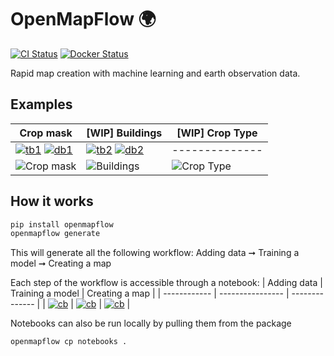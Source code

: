 # OpenMapFlow 🌍

[![CI Status](https://github.com/nasaharvest/openmapflow/actions/workflows/ci.yaml/badge.svg)](https://github.com/nasaharvest/openmapflow/actions/workflows/ci.yaml)
[![Docker Status](https://github.com/nasaharvest/openmapflow/actions/workflows/docker.yaml/badge.svg)](https://github.com/nasaharvest/openmapflow/actions/workflows/docker.yaml)

Rapid map creation with machine learning and earth observation data.

## Examples

[img1]: https://storage.googleapis.com/harvest-public-assets/openmapflow/crop-mask-example-map.png

[ta1]: https://github.com/nasaharvest/openmapflow/actions/workflows/crop-mask-example-test.yaml
[tb1]: https://github.com/nasaharvest/openmapflow/actions/workflows/crop-mask-example-test.yaml/badge.svg
[da1]: https://github.com/nasaharvest/openmapflow/actions/workflows/crop-mask-example-deploy.yaml
[db1]: https://github.com/nasaharvest/openmapflow/actions/workflows/crop-mask-example-deploy.yaml/badge.svg

[ta2]: https://github.com/nasaharvest/openmapflow/actions/workflows/buildings-example-test.yaml
[tb2]: https://github.com/nasaharvest/openmapflow/actions/workflows/buildings-example-test.yaml/badge.svg
[da2]: https://github.com/nasaharvest/openmapflow/actions/workflows/buildings-example-deploy.yaml
[db2]: https://github.com/nasaharvest/openmapflow/actions/workflows/buildings-example-deploy.yaml/badge.svg


| Crop mask                     | [WIP] Buildings               | [WIP] Crop Type       |
| ------------                  | ----------------              | --------------        |
| [![tb1]][ta1] [![db1]][da1]   | [![tb2]][ta2] [![db2]][da2]   | --------------        |
| ![Crop mask][img1]            | ![Buildings][img1]            | ![Crop Type][img1]    |
## How it works
```bash
pip install openmapflow
openmapflow generate
```
This will generate all the following workflow: 
Adding data ➞ Training a model ➞ Creating a map

[cb]: https://colab.research.google.com/assets/colab-badge.svg
[1]: https://colab.research.google.com/github/nasaharvest/openmapflow/blob/main/openmapflow/notebooks/new_data.ipynb
[2]: https://colab.research.google.com/github/nasaharvest/openmapflow/blob/main/openmapflow/notebooks/train.ipynb
[3]: https://colab.research.google.com/github/nasaharvest/openmapflow/blob/main/openmapflow/notebooks/create_map.ipynb


Each step of the workflow is accessible through a notebook:
| Adding data  | Training a model | Creating a map |
| ------------ | ---------------- | -------------- |
| [![cb]][1]   | [![cb]][2]       | [![cb]][3]     |

Notebooks can also be run locally by pulling them from the package 
```
openmapflow cp notebooks .
```


